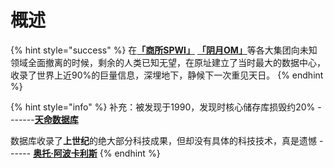 # 概述

{% hint style="success" %}
在[**「商所SPWI」**](s.md) [**「阴月OM」**](y.md)等各大集团向未知领域全面撤离的时候，剩余的人类已知无望，在原址建立了当时最大的数据中心，收录了世界上近90%的巨量信息，深埋地下，静候下一次重见天日。
{% endhint %}

{% hint style="info" %}
补充：被发现于1990，发现时核心储存库损毁约20% -------[**天命数据库**](../3/)

数据库收录了**上世纪**的绝大部分科技成果，但却没有具体的科技技术，真是遗憾 ------ [**奥托·阿波卡利斯**](../4/1.md#otto)
{% endhint %}

